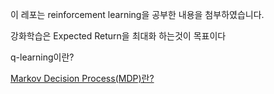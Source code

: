 이 레포는 reinforcement learning을 공부한 내용을 첨부하였습니다.

강화학습은 Expected Return을 최대화 하는것이 목표이다

q-learning이란?

[Markov Decision Process(MDP)란?](https://www.youtube.com/watch?v=DbbcaspZATg&list=PL_iJu012NOxehE8fdF9me4TLfbdv3ZW8g&index=3&t=193s)
